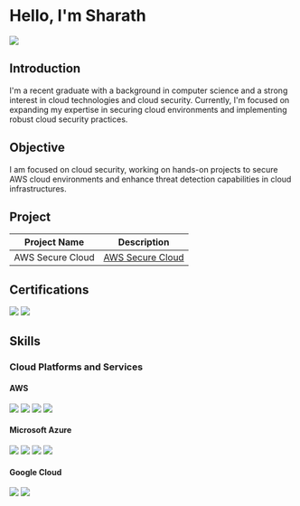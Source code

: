 # Hello, I'm Sharath
<a href="https://www.linkedin.com/in/sharathkoppula/"><img src="https://img.shields.io/badge/-LinkedIn-0072b1?&style=for-the-badge&logo=linkedin&logoColor=white" /></a>

## Introduction
I'm a recent graduate with a background in computer science and a strong interest in cloud technologies and cloud security. Currently, I'm focused on expanding my expertise in securing cloud environments and implementing robust cloud security practices.

## Objective
I am focused on cloud security, working on hands-on projects to secure AWS cloud environments and enhance threat detection capabilities in cloud infrastructures.

## Project

| Project Name                                  | Description                |
|-----------------------------------------------|----------------------------|
| AWS Secure Cloud                              | <a href="https://github.com/sharath-133/Aws-secure-cloud/blob/main/README.md">AWS Secure Cloud</a>|

## Certifications
<div>
    <img src="https://img.shields.io/badge/-Security%2B-FF0000?&style=for-the-badge&logo=CompTIA&logoColor=white" />
    <img src="https://img.shields.io/badge/-Azure_Fundamentals-0078D4?&style=for-the-badge&logo=Microsoft-Azure&logoColor=white" />
</div>

## Skills
### Cloud Platforms and Services

#### AWS
<div>
    <img src="https://img.shields.io/badge/-AWS-232F3E?&style=for-the-badge&logo=amazon-aws&logoColor=white" />
    <img src="https://img.shields.io/badge/-S3-569A31?&style=for-the-badge&logo=amazon-s3&logoColor=white" />
    <img src="https://img.shields.io/badge/-EC2-FF9900?&style=for-the-badge&logo=amazon-ec2&logoColor=white" />
    <img src="https://img.shields.io/badge/-AWS_CloudTrail-232F3E?&style=for-the-badge&logo=amazon-aws&logoColor=white" />
</div>

#### Microsoft Azure
<div>
    <img src="https://img.shields.io/badge/-Microsoft_Azure-0078D4?&style=for-the-badge&logo=microsoft-azure&logoColor=white" />
    <img src="https://img.shields.io/badge/-Azure_Security_Center-0089D6?&style=for-the-badge&logo=microsoft-azure&logoColor=white" />
    <img src="https://img.shields.io/badge/-Azure_Blob_Storage-0078D4?&style=for-the-badge&logo=microsoft-azure&logoColor=white" />
    <img src="https://img.shields.io/badge/-Azure_Virtual_Network-0078D4?&style=for-the-badge&logo=microsoft-azure&logoColor=white" />
</div>

#### Google Cloud
<div>
    <img src="https://img.shields.io/badge/-Google_Cloud-4285F4?&style=for-the-badge&logo=google-cloud&logoColor=white" />
    <img src="https://img.shields.io/badge/-Google_Cloud_Storage-4285F4?&style=for-the-badge&logo=google-cloud&logoColor=white" />
